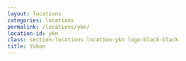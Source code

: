 ```yaml
---
layout: locations
categories: locations
permalink: /locations/ykn/
location-id: ykn
class: section-locations location-ykn logo-black-black
title: Yukon
---
```

